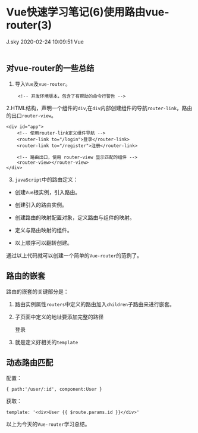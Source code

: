 <div class="blog-article">
<h1 class="title">Vue快速学习笔记(6)使用路由vue-router(3)</h1>
<span class="author">J.sky</span>
<span class="time">2020-02-24 10:09:51</span>
<span class="tag">Vue</span>
</div>
</br>

## 对vue-router的一些总结

1. 导入`Vue`及`vue-router`。

        <!-- 开发环境版本，包含了有帮助的命令行警告 -->
    <script src="/assets/plugins/vue.js"></script>
    <!-- 引入路由模块 -->
    <script src="/assets/plugins/vue-router.js"></script>

2.HTML结构，声明一个组件的`div`,在`div`内部创建组件的导航`router-link`，路由的出口`router-view`。


    <div id="app">
        <!-- 使用router-link定义组件导航 -->
        <router-link to="/login">登录</router-link>
        <router-link to="/register">注册</router-link>

        <!-- 路由出口，使用 router-view 显示匹配的组件 -->
        <router-view></router-view>
    </div>

3. `javaScript`中的路由定义：

* 创建`Vue`根实例，引入路由。
* 创建引入的路由实例。
* 创建路由的映射配置对象，定义路由与组件的映射。
* 定义与路由映射的组件。
* 以上顺序可以翻转创建。

   <script>
        const login = {
            template: '<h1>登录组件</h1>'
        }
        const register = {
            template: '<h1>注册组件</h1>'
        }

        // 创建一个路由示例，通过routers属性来匹配规则
        const routerobj = new VueRouter({
            routes: [{
                    path: '/',
                    redirect: '/login'
                },
                {
                    path: '/login',
                    component: login
                },
                {
                    path: '/register',
                    component: register
                }
            ]
        });
        // 穿件Vue实例
        var vm = new Vue({
            el: '#app',
            router: routerobj
        });
    </script>

通过以上代码就可以创建一个简单的`Vue-router`的范例了。

## 路由的嵌套

路由的嵌套的关键部分是：

1. 路由实例属性`routers`中定义的路由加入`children`子路由来进行嵌套。
2. 子页面中定义的地址要添加完整的路径

    <router-link to="/home/login">登录</router-link>

3. 就是定义好相关的`template`

## 动态路由匹配

配置：

    { path:'/user/:id', component:User }

获取：

    template: '<div>User {{ $route.params.id }}</div>'


以上为今天的`Vue-router`学习总结。





